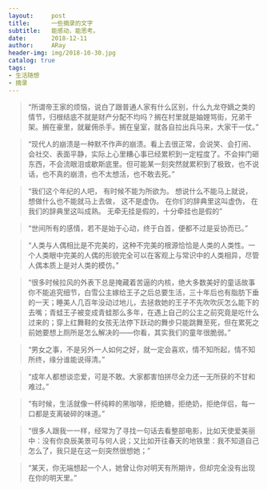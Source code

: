```yaml
---
layout:     post
title:      一些摘录的文字
subtitle:   能感动，能思考。
date:       2018-12-11
author:     ARay
header-img: img/2018-10-30.jpg
catalog: true
tags:
- 生活随想
- 摘录
---
```


> “所谓帝王家的烦恼，说白了跟普通人家有什么区别，什么九龙夺嫡之类的情节，归根结底不就是财产分配不均吗？搁在村里就是妯娌骂街，兄弟干架。搁在豪里，就雇佣杀手。搁在皇室，就各自拉出兵马来，大家干一仗。”



> “现代人的崩溃是一种默不作声的崩溃。看上去很正常，会说笑、会打闹、会社交、表面平静，实际上心里糟心事已经累积到一定程度了。不会摔门砸东西，不会流眼泪或歇斯底里。但可能某一刻突然就累积到了极致，也不说话，也不真的崩溃，也不太想活，也不敢去死。”



> “我们这个年纪的人吧，
> 有时候不能为所欲为。
> 想说什么不能马上就说，
> 想做什么也不能就马上去做，
> 这不是虚伪。
> 在你们的辞典里这叫虚伪，
> 在我们的辞典里这叫成熟。
> 无牵无挂是假的，十分牵挂也是假的”



> “世间所有的感情，若不是始于心动，终于白首，便都不过是妥协而已。”



> “人类与人偶相比是不完美的，这种不完美的根源恰恰是人类的人类性。一个人类眼中完美的人偶的形貌完全可以在客观上与常识中的人类相异，尽管人偶本质上是对人类的模仿。”



> “很多时候拉风的外表下总是掩藏着苦逼的内核，绝大多数美好的童话故事你不能追究细节，白雪公主嫁给王子之后总要生活，三十年后也有脂肪下垂的一天；睡美人几百年没动过地儿，去拯救她的王子不先吹吹灰怎么能下的去嘴；青蛙王子被变成青蛙那么多年，在遇上自己的公主之前究竟是吃什么过来的；穿上红舞鞋的女孩无法停下跃动的舞步只能跳舞至死，但在累死之前她要想上厕所是怎么解决的——你看，其实我们的童年很脆弱。”



> “男女之事，不是另外一人如何之好，就一定会喜欢，情不知所起，情不知所终，缘分谁能说得清。”



> “成年人都想谈恋爱，可是不敢。大家都害怕拼尽全力还一无所获的不甘和难过。”



> “有时候，生活就像一杯纯粹的黑咖啡，拒绝糖，拒绝奶，拒绝伴侣，每一口都是支离破碎的味道。”



> “很多人跟我一一样，经常为了寻找一句话去看整部电影，比如天使爱美丽中：没有你良辰美景可与何人说；又比如开往春天的地铁里：我不知道自己怎么了，我只是在这一刻突然很想她；”



> “某天，你无端想起一个人，她曾让你对明天有所期许，但却完全没有出现在你的明天里。”

